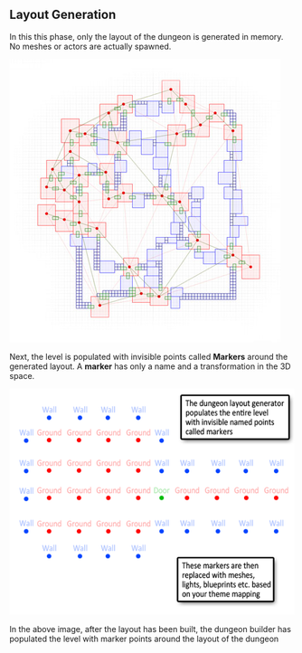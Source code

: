 Layout Generation
-----------------
In this this phase, only the layout of the dungeon is generated in memory. No meshes or actors are actually spawned.

![Layout of the dungeon in memory](../assets/images/layout_2d.jpg)

Next, the level is populated with invisible points called **Markers** around the generated layout.  A **marker** has only a name and a transformation in the 3D space.

![Markers populated for a sample room](../assets/images/marker_system_01.png)

In the above image, after the layout has been built, the dungeon builder has populated the level with marker points around the layout of the dungeon

